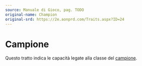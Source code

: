 ```yaml
---
source: Manuale di Gioco, pag. TODO
original-name: Champion
original-srd: https://2e.aonprd.com/Traits.aspx?ID=24
---
```


# Campione

Questo tratto indica le capacità legate alla classe del
[campione](/classi/campione).
